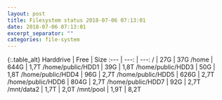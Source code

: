```yaml
---
layout: post
title: Filesystem status 2018-07-06 07:13:01
date: 2018-07-06 07:13:01
excerpt_separator: ""
categories: file-system
---
```

{:.table_alt}
Harddrive | Free | Size
:--- | ---: | ---:
/ | 27G | 37G
/home | 644G | 1,7T
/home/public/HDD1 | 39G | 1,8T
/home/public/HDD3 | 50G | 1,8T
/home/public/HDD4 | 96G | 2,7T
/home/public/HDD5 | 626G | 2,7T
/home/public/HDD6 | 804G | 2,7T
/home/public/HDD7 | 92G | 2,7T
/mnt/data2 | 1,7T | 2,0T
/mnt/pool | 1,9T | 8,2T
